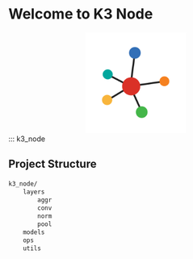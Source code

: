 # Welcome to K3 Node  

<div style="text-align: center;">
  <img src="images/logo.svg" alt="alt text" width="200"/>
</div>
::: k3_node

## Project Structure
    k3_node/
        layers          
            aggr        
            conv        
            norm        
            pool        
        models          
        ops             
        utils          
